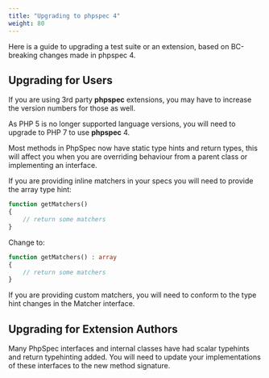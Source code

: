 ```yaml
---
title: "Upgrading to phpspec 4"
weight: 80
---
```


Here is a guide to upgrading a test suite or an extension, based on
BC-breaking changes made in phpspec 4.

Upgrading for Users
-------------------

If you are using 3rd party **phpspec** extensions, you may have to
increase the version numbers for those as well.

As PHP 5 is no longer supported language versions, you will need to
upgrade to PHP 7 to use **phpspec** 4.

Most methods in PhpSpec now have static type hints and return types,
this will affect you when you are overriding behaviour from a parent
class or implementing an interface.

If you are providing inline matchers in your specs you will need to
provide the array type hint:

```php
function getMatchers()
{
    // return some matchers
}
```

Change to:

```php
function getMatchers() : array
{
    // return some matchers
}
```

If you are providing custom matchers, you will need to conform to the
type hint changes in the Matcher interface.

Upgrading for Extension Authors
-------------------------------

Many PhpSpec interfaces and internal classes have had scalar typehints
and return typehinting added. You will need to update your
implementations of these interfaces to the new method signature.
